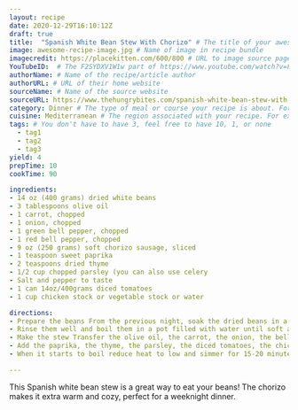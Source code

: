 ```yaml
---
layout: recipe
date: 2020-12-29T16:10:12Z
draft: true    
title:  "Spanish White Bean Stew With Chorizo" # The title of your awesome recipe
image: awesome-recipe-image.jpg # Name of image in recipe bundle
imagecredit: https://placekitten.com/600/800 # URL to image source page, website, or creator
YouTubeID:  # The F2SYDXV1W1w part of https://www.youtube.com/watch?v=F2SYDXV1W1w
authorName: # Name of the recipe/article author
authorURL: # URL of their home website
sourceName: # Name of the source website
sourceURL: https://www.thehungrybites.com/spanish-white-bean-stew-with-chorizo-sausage/
category: Dinner # The type of meal or course your recipe is about. For example: "dinner", "entree", or "dessert".
cuisine: Mediterranean # The region associated with your recipe. For example, "French", Mediterranean", or "American".
tags: # You don't have to have 3, feel free to have 10, 1, or none
  - tag1
  - tag2
  - tag3 
yield: 4
prepTime: 10
cookTime: 90

ingredients:
- 14 oz (400 grams) dried white beans
- 3 tablespoons olive oil
- 1 carrot, chopped
- 1 onion, chopped
- 1 green bell pepper, chopped
- 1 red bell pepper, chopped
- 9 oz (250 grams) soft chorizo sausage, sliced
- 1 teaspoon sweet paprika
- 2 teaspoons dried thyme
- 1/2 cup chopped parsley (you can also use celery
- Salt and pepper to taste
- 1 can 14oz/400grams diced tomatoes
- 1 cup chicken stock or vegetable stock or water

directions:
- Prepare the beans From the previous night, soak the dried beans in a large bowl filled with water and 1 tablespoon salt. 
- Rinse them well and boil them in a pot filled with water until soft and tender (the time will depend on the type, age, and quality of the beans). 
- Make the stew Transfer the olive oil, the carrot, the onion, the bell peppers, and the chorizo to a large skillet and cook over medium/high heat until the vegetables are soft (about 10-15 minutes). 
- Add the paprika, the thyme, the parsley, the diced tomatoes, the chicken stock, the beans, the salt and the pepper. 
- When it starts to boil reduce heat to low and simmer for 15-20 minutes or until the sauce has thickened.

---
```


This Spanish white bean stew is a great way to eat your beans! The chorizo makes it extra warm and cozy, perfect for a weeknight dinner.